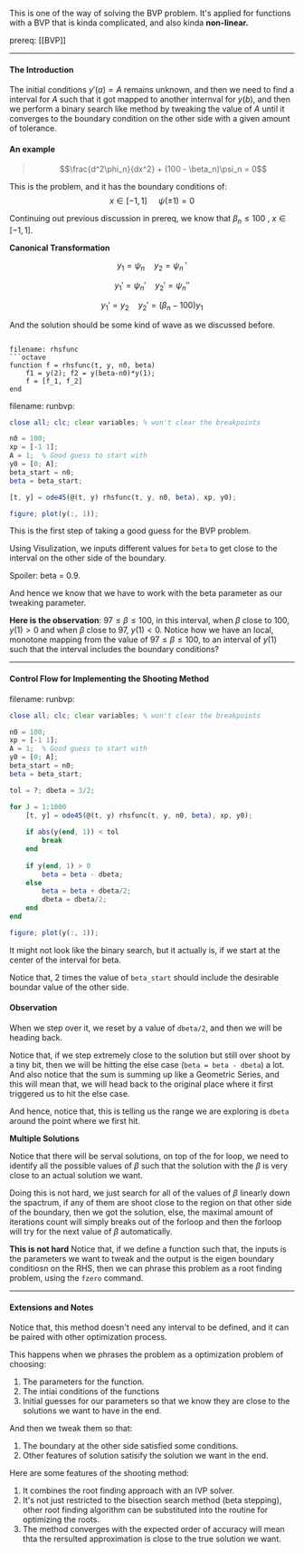 This is one of the way of solving the BVP problem. It's applied for functions with a BVP that is kinda complicated, and also kinda **non-linear.** 

prereq: [[BVP]]

---

#### The Introduction 
The initial conditions $y'(a) = A$ remains unknown, and then we need to find a interval for $A$ such that it got mapped to another internval for $y(b)$, and then we perform a binary search like method by tweaking the value of $A$ until it converges to the boundary condition on the other side with a given amount of tolerance. 

#### An example

> $$\frac{d^2\phi_n}{dx^2} + (100 - \beta_n)\psi_n = 0$$

This is the problem, and it has the boundary conditions of: 
$$x \in [-1, 1] \;\quad \psi(\pm 1) = 0$$ 

Continuing out previous discussion in prereq, we know that $\beta_n\leq 100$ , $x\in[-1, 1]$. 

**Canonical Transformation**

$$y_1 = \psi_n \quad y_2 = \psi_n\;'$$

$$ y_1' = \psi_n' \quad y_2' = \psi_n''$$

$$y_1' = y_2 \quad y_2' = (\beta_n - 100)y_1$$

And the solution should be some kind of wave as we discussed before. 

```

filename: rhsfunc
```octave
function f = rhsfunc(t, y, n0, beta)
	f1 = y(2); f2 = y(beta-n0)*y(1);
	f = [f_1, f_2]
end
```

filename: runbvp: 
```octave
close all; clc; clear variables; % won't clear the breakpoints

n0 = 100; 
xp = [-1 1]; 
A = 1;  % Good guess to start with
y0 = [0; A]; 
beta_start = n0; 
beta = beta_start;

[t, y] = ode45(@(t, y) rhsfunc(t, y, n0, beta), xp, y0); 

figure; plot(y(:, 1));

```

This is the first step of taking a good guess for the BVP problem. 

Using Visulization, we inputs different values for `beta` to get close to the interval on the other side of the boundary. 

Spoiler: beta = 0.9. 

And hence we know that we have to work with the beta parameter as our tweaking parameter. 

**Here is the observation**: $97\leq\beta\leq 100$, in this interval, when $\beta$ close to 100, $y(1) > 0$ and when $\beta$ close to 97, $y(1) < 0$. Notice how we have an local, monotone mapping from the value of $97\leq\beta\leq 100$, to an interval of $y(1)$ such that the interval includes the boundary conditions? 

---

#### Control Flow for Implementing the Shooting Method 

filename: runbvp: 
```octave
close all; clc; clear variables; % won't clear the breakpoints

n0 = 100; 
xp = [-1 1]; 
A = 1;  % Good guess to start with
y0 = [0; A]; 
beta_start = n0; 
beta = beta_start;

tol = ?; dbeta = 3/2; 

for J = 1:1000
	[t, y] = ode45(@(t, y) rhsfunc(t, y, n0, beta), xp, y0); 
	
	if abs(y(end, 1)) < tol
		break
	end
	
	if y(end, 1) > 0
		beta = beta - dbeta;
	else
		beta = beta + dbeta/2;
		dbeta = dbeta/2;
	end
end

figure; plot(y(:, 1));

```

It might not look like the binary search, but it actually is, if we start at the center of the interval for beta. 

Notice that, 2 times the value of `beta_start` should include the desirable boundar value of the other side. 

#### Observation 

When we step over it, we reset by a value of `dbeta/2`, and then we will be heading back. 

Notice that, if we step extremely close to the solution but still over shoot by a tiny bit, then we will be hitting the else case (`beta = beta - dbeta`) a lot. And also notice that the sum is summing up like a Geometric Series, and this will mean that, we will head back to the original place where it first triggered us to hit the else case. 

And hence, notice that, this is telling us the range we are exploring is `dbeta` around the point where we first hit. 

**Multiple Solutions**

Notice that there will be serval solutions, on top of the for loop, we need to identify all the possible values of $\beta$ such that the solution with the $\beta$ is very close to an actual solution we want. 

Doing this is not hard, we just search for all of the values of $\beta$ linearly down the spactrum, if any of them are shoot close to the region on that other side of the boundary, then we got the solution, else, the maximal amount of iterations count will simply breaks out of the forloop and then the forloop will try for the next value of $\beta$ automatically. 


**This is not hard**
Notice that, if we define a function such that, the inputs is the parameters we want to tweak and the output is the eigen boundary conditiosn on the RHS, then we can phrase this problem as a root finding problem, using the `fzero` command. 


---

#### Extensions and Notes

Notice that, this method doesn't need any interval to be defined, and it can be paired with other optimization process. 

This happens when we phrases the problem as a optimization problem of choosing: 
1. The parameters for the function. 
2. The intiai conditions of the functions 
3. Initial guesses for our parameters so that we know they are close to the solutions we want to have in the end. 

And then we tweak them so that: 
1. The boundary at the other side satisfied some conditions. 
2. Other features of solution satisify the solution we want in the end. 


Here are some features of the shooting method: 
1. It combines the root finding approach with an IVP solver. 
2. It's not just restricted to the bisection search method (beta stepping), other root finding algorithm can be substituted into the routine for optimizing the roots.  
3. The method converges with the expected order of accuracy will mean thta the rersulted approximation is close to the true solution we want. 


